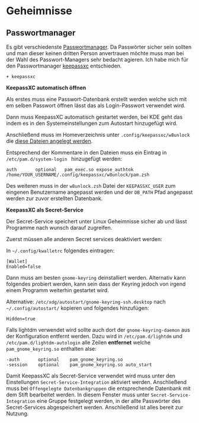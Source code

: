 # Geheimnisse

## Passwortmanager

Es gibt verschiedenste [Passwortmanager](https://wiki.archlinux.org/index.php/List_of_applications/Security#Password_managers). Da Passwörter sicher sein sollten und man dieser keinen dritten Person anvertrauen möchte muss man bei der Wahl des Passwort-Managers sehr bedacht agieren. Ich habe mich für den Passwortmanager [keepassxc](https://wiki.archlinux.org/index.php/KeePass) entschieden.


    + keepassxc

**KeepassXC automatisch öffnen**

Als erstes muss eine Passwort-Datenbank erstellt werden welche sich mit em selben Passwort öffnen lässt das als Login-Passwort verwendet wird.

Dann muss KeepassXC automatisch gestartet werden, bei KDE geht das indem es in den Systemeinstellungen zum Autostart hinzugefügt wird. 

Anschließend muss im Homeverzeichnis unter `.config/keepassxc/w8unlock` die [diese Dateien angelegt werden](https://github.com/marzzzello/dotfiles/tree/master/.config/keepassxc/w8unlock). 

Entsprechend der Kommentare in den Dateien muss ein Eintrag in `/etc/pam.d/system-login ` hinzugefügt werden:

    auth       optional   pam_exec.so expose_authtok /home/YOUR_USERNAME/.config/keepassxc/w8unlock/pam.zsh

Des weiteren muss in der `w8unlock.zsh` Datei der `KEEPASSXC_USER` zum eingenen Benutzername angepasst werden und der `DB_PATH` Pfad angepasst werden zur zuvor erstellten Datenbank.

**KeepassXC als Secret-Service**

Der Secret-Service speichert unter Linux Geheimnisse sicher ab und lässt Programme nach wunsch darauf zugreifen. 


Zuerst müssen alle anderen Secret services deaktiviert werden:

In `~/.config/kwalletrc` folgendes eintragen:

    [Wallet]
    Enabled=false


Dann muss am besten `gnome-keyring` deinstalliert werden. Alternativ kann folgendes probiert werden, kann sein dass der Keyring jedoch von irgend einem Programm weiterhin gestartet wird.

Alternative: `/etc/xdg/autostart/gnome-keyring-ssh.desktop` nach `~/.config/autostart/` kopieren und folgendes hinzufügen:

    Hidden=true

Falls lightdm verwendet wird sollte auch dort der `gnome-keyring-daemon` aus der Konfiguration entfernt werden. Dazu wird in `/etc/pam.d/lightdm` und `/etc/pam.d/lightdm-autologin` alle Zeilen **entfernet** welche `pam_gnome_keyring.so` enthalten alse:

    -auth       optional    pam_gnome_keyring.so
    -session    optional    pam_gnome_keyring.so auto_start


Damit KeepassXC als Secret-Service verwendet wird muss unter den Einstellungen `Secret-Service-Integration` aktiviert werden.  Anschließend muss bei `Offengelegte Datenbankgruppen` die entsprechende Datenbank mit dem Stift bearbeitet werden.  In diesem Fenster muss unter  `Secret-Service-Integration`  eine Gruppe festgelegt werden, in der allte Passwörter des Secret-Services abgespeichert werden. Anschließend ist alles bereit zur Nutzung. 


